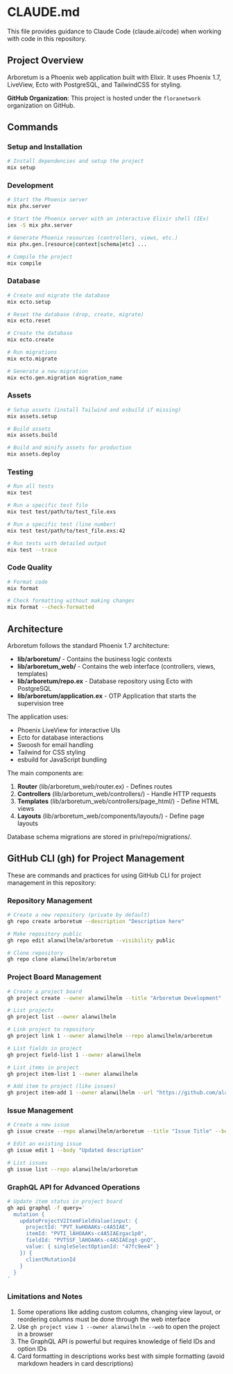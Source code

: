 # CLAUDE.md

This file provides guidance to Claude Code (claude.ai/code) when working with code in this repository.

## Project Overview

Arboretum is a Phoenix web application built with Elixir. It uses Phoenix 1.7, LiveView, Ecto with PostgreSQL, and TailwindCSS for styling.

**GitHub Organization**: This project is hosted under the `floranetwork` organization on GitHub.

## Commands

### Setup and Installation

```bash
# Install dependencies and setup the project
mix setup
```

### Development

```bash
# Start the Phoenix server
mix phx.server

# Start the Phoenix server with an interactive Elixir shell (IEx)
iex -S mix phx.server

# Generate Phoenix resources (controllers, views, etc.)
mix phx.gen.[resource|context|schema|etc] ...

# Compile the project
mix compile
```

### Database

```bash
# Create and migrate the database
mix ecto.setup

# Reset the database (drop, create, migrate)
mix ecto.reset

# Create the database
mix ecto.create

# Run migrations
mix ecto.migrate

# Generate a new migration
mix ecto.gen.migration migration_name
```

### Assets

```bash
# Setup assets (install Tailwind and esbuild if missing)
mix assets.setup

# Build assets
mix assets.build

# Build and minify assets for production
mix assets.deploy
```

### Testing

```bash
# Run all tests
mix test

# Run a specific test file
mix test test/path/to/test_file.exs

# Run a specific test (line number)
mix test test/path/to/test_file.exs:42

# Run tests with detailed output
mix test --trace
```

### Code Quality

```bash
# Format code
mix format

# Check formatting without making changes
mix format --check-formatted
```

## Architecture

Arboretum follows the standard Phoenix 1.7 architecture:

- **lib/arboretum/** - Contains the business logic contexts
- **lib/arboretum_web/** - Contains the web interface (controllers, views, templates)
- **lib/arboretum/repo.ex** - Database repository using Ecto with PostgreSQL
- **lib/arboretum/application.ex** - OTP Application that starts the supervision tree

The application uses:
- Phoenix LiveView for interactive UIs
- Ecto for database interactions
- Swoosh for email handling
- Tailwind for CSS styling
- esbuild for JavaScript bundling

The main components are:
1. **Router** (lib/arboretum_web/router.ex) - Defines routes
2. **Controllers** (lib/arboretum_web/controllers/) - Handle HTTP requests
3. **Templates** (lib/arboretum_web/controllers/page_html/) - Define HTML views
4. **Layouts** (lib/arboretum_web/components/layouts/) - Define page layouts

Database schema migrations are stored in priv/repo/migrations/.

## GitHub CLI (gh) for Project Management

These are commands and practices for using GitHub CLI for project management in this repository:

### Repository Management

```bash
# Create a new repository (private by default)
gh repo create arboretum --description "Description here"

# Make repository public
gh repo edit alanwilhelm/arboretum --visibility public

# Clone repository
gh repo clone alanwilhelm/arboretum
```

### Project Board Management

```bash
# Create a project board
gh project create --owner alanwilhelm --title "Arboretum Development"

# List projects
gh project list --owner alanwilhelm

# Link project to repository
gh project link 1 --owner alanwilhelm --repo alanwilhelm/arboretum

# List fields in project
gh project field-list 1 --owner alanwilhelm

# List items in project
gh project item-list 1 --owner alanwilhelm

# Add item to project (like issues)
gh project item-add 1 --owner alanwilhelm --url "https://github.com/alanwilhelm/arboretum/issues/1"
```

### Issue Management

```bash
# Create a new issue
gh issue create --repo alanwilhelm/arboretum --title "Issue Title" --body "Description" --label "enhancement"

# Edit an existing issue
gh issue edit 1 --body "Updated description"

# List issues
gh issue list --repo alanwilhelm/arboretum
```

### GraphQL API for Advanced Operations

```bash
# Update item status in project board
gh api graphql -f query='
  mutation {
    updateProjectV2ItemFieldValue(input: {
      projectId: "PVT_kwHOAAKs-c4A5IAE",
      itemId: "PVTI_lAHOAAKs-c4A5IAEzgac1p0",
      fieldId: "PVTSSF_lAHOAAKs-c4A5IAEzgt-gnQ",
      value: { singleSelectOptionId: "47fc9ee4" }
    }) {
      clientMutationId
    }
  }
'
```

### Limitations and Notes

1. Some operations like adding custom columns, changing view layout, or reordering columns must be done through the web interface
2. Use `gh project view 1 --owner alanwilhelm --web` to open the project in a browser
3. The GraphQL API is powerful but requires knowledge of field IDs and option IDs
4. Card formatting in descriptions works best with simple formatting (avoid markdown headers in card descriptions)